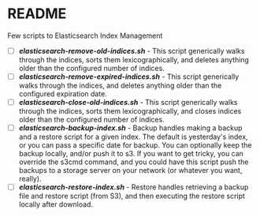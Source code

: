 # README #

Few scripts to Elasticsearch Index Management

- [ ] ***elasticsearch-remove-old-indices.sh*** - This script generically walks through the indices, sorts them lexicographically, and deletes anything older than the configured number of indices.
- [ ] ***elasticsearch-remove-expired-indices.sh*** - This script generically walks through the indices, and deletes anything older than the configured expiration date.
- [ ] ***elasticsearch-close-old-indices.sh*** - This script generically walks through the indices, sorts them lexicographically, and closes indices older than the configured number of indices.
- [ ] ***elasticsearch-backup-index.sh*** - Backup handles making a backup and a restore script for a given index. The default is yesterday's index, or you can pass a specific date for backup. You can optionally keep the backup locally, and/or push it to s3. If you want to get tricky, you can override the s3cmd command, and you could have this script push the backups to a storage server on your network (or whatever you want, really).
- [ ] ***elasticsearch-restore-index.sh*** - Restore handles retrieving a backup file and restore script (from S3), and then executing the restore script locally after download.
